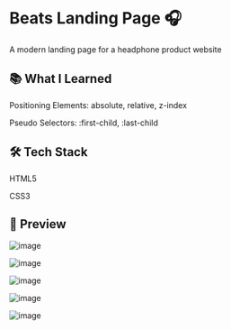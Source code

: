 # Beats Landing Page 🎧

A modern landing page for a headphone product website

## 📚 What I Learned

Positioning Elements: absolute, relative, z-index  

Pseudo Selectors: :first-child, :last-child

## 🛠️ Tech Stack

HTML5

CSS3

## 📸 Preview

![image](https://github.com/user-attachments/assets/15a0b59f-0290-4b98-9374-5b42eccc6025)

![image](https://github.com/user-attachments/assets/0219cc25-93e5-445b-a645-bdd296087d48)

![image](https://github.com/user-attachments/assets/21b0226e-f98e-4fa5-aa65-21e45b614861)

![image](https://github.com/user-attachments/assets/6c9fecc8-f02d-43c8-9f46-3543eab0e598)

![image](https://github.com/user-attachments/assets/4769969d-e4d3-4e5f-b2bd-b285f5472722)

